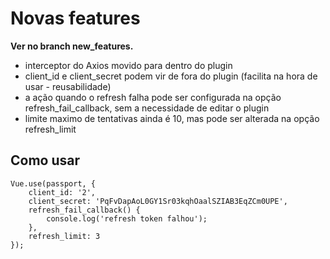 # Novas features

**Ver no branch new_features.**

- interceptor do Axios movido para dentro do plugin
- client_id e client_secret podem vir de fora do plugin (facilita na hora de usar - reusabilidade)
- a ação quando o refresh falha pode ser configurada na opção refresh_fail_callback, sem a necessidade de editar o plugin
- limite maximo de tentativas ainda é 10, mas pode ser alterada na opção refresh_limit

## Como usar

```
Vue.use(passport, {
    client_id: '2',
    client_secret: 'PqFvDapAoL0GY1Sr03kqhOaalSZIAB3EqZCm0UPE',
    refresh_fail_callback() {
        console.log('refresh token falhou');
    },
    refresh_limit: 3
});
```